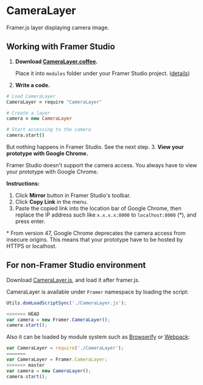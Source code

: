 CameraLayer
===========

Framer.js layer displaying camera image.

Working with Framer Studio
-----

1. **Download [CameraLayer.coffee](https://raw.githubusercontent.com/ktcy/CameraLayer/master/src/CameraLayer.coffee).**

   Place it into `modules` folder under your Framer Studio project. ([details](http://framerjs.com/docs/#modules.modules))
2. **Write a code.**
  ```coffee
  # Load CameraLayer
  CameraLayer = require "CameraLayer"

  # Create a layer
  camera = new CameraLayer

  # Start accessing to the camera
  camera.start()
  ```
  But nothing happens in Framer Studio. See the next step.
3. **View your prototype with Google Chrome.**

   Framer Studio doesn't support the camera access. You always have to view your prototype with Google Chrome.

   **Instructions:**
   1. Click **Mirror** button in Framer Studio's toolbar.
   2. Click **Copy Link** in the menu.
   3. Paste the copied link into the location bar of Google Chrome, then replace the IP address such like `x.x.x.x:8000` to `localhost:8000` (\*), and press enter.

   \* From version 47, Google Chrome deprecates the camera access from insecure origins. This means that your prototype have to be hosted by HTTPS or localhost.

For non-Framer Studio environment
-----

Download [CameraLayer.js](https://github.com/ktcy/CameraLayer/tree/master/lib), and load it after framer.js.

CameraLayer is available under `Framer` namespace by loading the script:
```js
Utils.domLoadScriptSync('./CameraLayer.js');

<<<<<<< HEAD
var camera = new Framer.CameraLayer();
camera.start();
```

Also it can be loaded by module system such as [Browserify](http://browserify.org) or [Webpack](https://webpack.github.io):
```js
var CameraLayer = require('./CameraLayer');
=======
var CameraLayer = Framer.CameraLayer;
>>>>>>> master
var camera = new CameraLayer();
camera.start();
```
